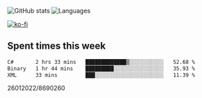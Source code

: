 ![GitHub stats](https://github-readme-stats.vercel.app/api?username=emipa606&theme=github_dark&show_icons=true) 
![Languages](https://github-readme-stats.vercel.app/api/top-langs/?username=emipa606&theme=github_dark&layout=compact)

[![ko-fi](https://ko-fi.com/img/githubbutton_sm.svg)](https://ko-fi.com/G2G55DDYD)

## Spent times this week
<!--START_SECTION:waka-->

```txt
C#       2 hrs 33 mins   █████████████▒░░░░░░░░░░░   52.68 %
Binary   1 hr 44 mins    █████████░░░░░░░░░░░░░░░░   35.93 %
XML      33 mins         ███░░░░░░░░░░░░░░░░░░░░░░   11.39 %
```

<!--END_SECTION:waka-->


26012022/8690260
